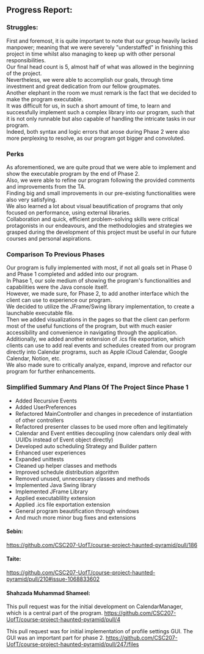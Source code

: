 ## Progress Report:

### Struggles:

First and foremost, it is quite important to note that our group heavily lacked manpower; meaning that we were severely "understaffed" in finishing this project in time whilst also managing to keep up with other personal responsibilities.\
Our final head count is 5, almost half of what was allowed in the beginning of the project.\
Nevertheless, we were able to accomplish our goals, through time investment and great dedication from our fellow groupmates.\
Another elephant in the room we must remark is the fact that we decided to make the program executable.\
It was difficult for us, in such a short amount of time, to learn and successfully implement such a complex library into our program, such that it is not only runnable but also capable of handling the intricate tasks in our program.\
Indeed, both syntax and logic errors that arose during Phase 2 were also more perplexing to resolve, as our program got bigger and convoluted.

### Perks

As aforementioned, we are quite proud that we were able to implement and show the executable program by the end of Phase 2.\
Also, we were able to refine our program following the provided comments and improvements from the TA.\
Finding big and small improvements in our pre-existing functionalities were also very satisfying.\
We also learned a lot about visual beautification of programs that only focused on performance, using external libraries.\
Collaboration and quick, efficient problem-solving skills were critical protagonists in our endeavours, and the methodologies and strategies we grasped during the development of this project must be useful in our future courses and personal aspirations.

### Comparison To Previous Phases

Our program is fully implemented with most, if not all goals set in Phase 0 and Phase 1 completed and added into our program.\
In Phase 1, our sole medium of showing the program's functionalities and capabilities were the Java console itself.\
However, we made sure, for Phase 2, to add another interface which the client can use to experience our program.\
We decided to utilize the JFrame/Swing library implementation, to create a launchable executable file.\
Then we added visualizations in the pages so that the client can perform most of the useful functions of the program, but with much easier accessibility and convenience in navigating through the application.\
Additionally, we added another extension of .ics file exportation, which clients can use to add real events and schedules created from our program directly into Calendar programs, such as Apple iCloud Calendar, Google Calendar, Notion, etc.\
We also made sure to critically analyze, expand, improve and refactor our program for further enhancements.

### Simplified Summary And Plans Of The Project Since Phase 1

- Added Recursive Events
- Added UserPreferences
- Refactored MainController and changes in precedence of instantiation of other controllers
- Refactored presenter classes to be used more often and legitimately
- Calendar and Event entities decoupling (now calendars only deal with UUIDs instead of Event object directly)
- Developed auto scheduling Strategy and Builder pattern
- Enhanced user experiences
- Expanded unittests
- Cleaned up helper classes and methods
- Improved schedule distribution algorithm
- Removed unused, unnecessary classes and methods
- Implemented Java Swing library
- Implemented JFrame Library
- Applied executablility extension
- Applied .ics file exportation extension
- General program beautification through windows
- And much more minor bug fixes and extensions


#### Sebin:
https://github.com/CSC207-UofT/course-project-haunted-pyramid/pull/186

#### Taite:
https://github.com/CSC207-UofT/course-project-haunted-pyramid/pull/210#issue-1068833602

#### Shahzada Muhammad Shameel:
This pull request was for the initial development on CalendarManager, which is a central part of the program.
https://github.com/CSC207-UofT/course-project-haunted-pyramid/pull/4

This pull request was for initial implementation of profile settings GUI. The GUI was an important part for phase 2.
https://github.com/CSC207-UofT/course-project-haunted-pyramid/pull/247/files




